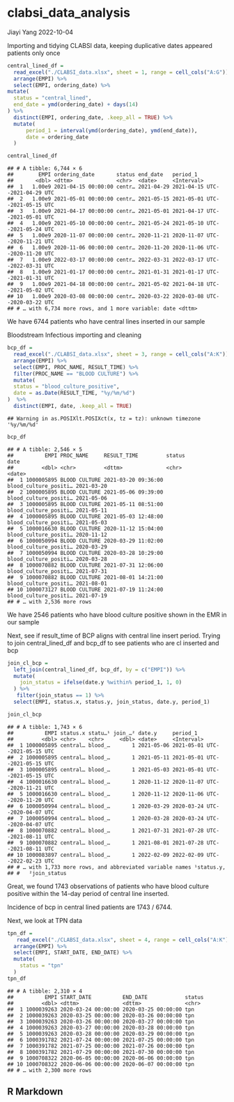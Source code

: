 clabsi_data_analysis
================
Jiayi Yang
2022-10-04

Importing and tidying CLABSI data, keeping duplicative dates appeared
patients only once

``` r
central_lined_df =
  read_excel("./CLABSI_data.xlsx", sheet = 1, range = cell_cols("A:G")) %>% 
  arrange(EMPI) %>% 
  select(EMPI, ordering_date) %>% 
mutate(
  status = "central_lined",
  end_date = ymd(ordering_date) + days(14)
) %>% 
  distinct(EMPI, ordering_date, .keep_all = TRUE) %>% 
  mutate(
      period_1 = interval(ymd(ordering_date), ymd(end_date)),
      date = ordering_date
  )

central_lined_df
```

    ## # A tibble: 6,744 × 6
    ##        EMPI ordering_date       status end_date   period_1                      
    ##       <dbl> <dttm>              <chr>  <date>     <Interval>                    
    ##  1   1.00e9 2021-04-15 00:00:00 centr… 2021-04-29 2021-04-15 UTC--2021-04-29 UTC
    ##  2   1.00e9 2021-05-01 00:00:00 centr… 2021-05-15 2021-05-01 UTC--2021-05-15 UTC
    ##  3   1.00e9 2021-04-17 00:00:00 centr… 2021-05-01 2021-04-17 UTC--2021-05-01 UTC
    ##  4   1.00e9 2021-05-10 00:00:00 centr… 2021-05-24 2021-05-10 UTC--2021-05-24 UTC
    ##  5   1.00e9 2020-11-07 00:00:00 centr… 2020-11-21 2020-11-07 UTC--2020-11-21 UTC
    ##  6   1.00e9 2020-11-06 00:00:00 centr… 2020-11-20 2020-11-06 UTC--2020-11-20 UTC
    ##  7   1.00e9 2022-03-17 00:00:00 centr… 2022-03-31 2022-03-17 UTC--2022-03-31 UTC
    ##  8   1.00e9 2021-01-17 00:00:00 centr… 2021-01-31 2021-01-17 UTC--2021-01-31 UTC
    ##  9   1.00e9 2021-04-18 00:00:00 centr… 2021-05-02 2021-04-18 UTC--2021-05-02 UTC
    ## 10   1.00e9 2020-03-08 00:00:00 centr… 2020-03-22 2020-03-08 UTC--2020-03-22 UTC
    ## # … with 6,734 more rows, and 1 more variable: date <dttm>

We have 6744 patients who have central lines inserted in our sample

Bloodstream Infectious importing and cleaning

``` r
bcp_df =
  read_excel("./CLABSI_data.xlsx", sheet = 3, range = cell_cols("A:K")) %>% 
  arrange(EMPI) %>% 
  select(EMPI, PROC_NAME, RESULT_TIME) %>% 
  filter(PROC_NAME == "BLOOD CULTURE") %>% 
  mutate(
  status = "blood_culture_positive",
  date = as.Date(RESULT_TIME, "%y/%m/%d")
)  %>% 
  distinct(EMPI, date, .keep_all = TRUE)
```

    ## Warning in as.POSIXlt.POSIXct(x, tz = tz): unknown timezone '%y/%m/%d'

``` r
bcp_df
```

    ## # A tibble: 2,546 × 5
    ##          EMPI PROC_NAME     RESULT_TIME         status                date      
    ##         <dbl> <chr>         <dttm>              <chr>                 <date>    
    ##  1 1000005895 BLOOD CULTURE 2021-03-20 09:36:00 blood_culture_positi… 2021-03-20
    ##  2 1000005895 BLOOD CULTURE 2021-05-06 09:39:00 blood_culture_positi… 2021-05-06
    ##  3 1000005895 BLOOD CULTURE 2021-05-11 08:51:00 blood_culture_positi… 2021-05-11
    ##  4 1000005895 BLOOD CULTURE 2021-05-03 12:48:00 blood_culture_positi… 2021-05-03
    ##  5 1000016630 BLOOD CULTURE 2020-11-12 15:04:00 blood_culture_positi… 2020-11-12
    ##  6 1000050994 BLOOD CULTURE 2020-03-29 11:02:00 blood_culture_positi… 2020-03-29
    ##  7 1000050994 BLOOD CULTURE 2020-03-28 10:29:00 blood_culture_positi… 2020-03-28
    ##  8 1000070882 BLOOD CULTURE 2021-07-31 12:06:00 blood_culture_positi… 2021-07-31
    ##  9 1000070882 BLOOD CULTURE 2021-08-01 14:21:00 blood_culture_positi… 2021-08-01
    ## 10 1000073127 BLOOD CULTURE 2021-07-19 11:24:00 blood_culture_positi… 2021-07-19
    ## # … with 2,536 more rows

We have 2546 patients who have blood culture positive shown in the EMR
in our sample

Next, see if result_time of BCP aligns with central line insert period.
Trying to join central_lined_df and bcp_df to see patients who are cl
inserted and bcp

``` r
join_cl_bcp =
  left_join(central_lined_df, bcp_df, by = c("EMPI")) %>% 
  mutate(
    join_status = ifelse(date.y %within% period_1, 1, 0)
  ) %>% 
   filter(join_status == 1) %>% 
  select(EMPI, status.x, status.y, join_status, date.y, period_1)

join_cl_bcp
```

    ## # A tibble: 1,743 × 6
    ##          EMPI status.x statu…¹ join_…² date.y     period_1                      
    ##         <dbl> <chr>    <chr>     <dbl> <date>     <Interval>                    
    ##  1 1000005895 central… blood_…       1 2021-05-06 2021-05-01 UTC--2021-05-15 UTC
    ##  2 1000005895 central… blood_…       1 2021-05-11 2021-05-01 UTC--2021-05-15 UTC
    ##  3 1000005895 central… blood_…       1 2021-05-03 2021-05-01 UTC--2021-05-15 UTC
    ##  4 1000016630 central… blood_…       1 2020-11-12 2020-11-07 UTC--2020-11-21 UTC
    ##  5 1000016630 central… blood_…       1 2020-11-12 2020-11-06 UTC--2020-11-20 UTC
    ##  6 1000050994 central… blood_…       1 2020-03-29 2020-03-24 UTC--2020-04-07 UTC
    ##  7 1000050994 central… blood_…       1 2020-03-28 2020-03-24 UTC--2020-04-07 UTC
    ##  8 1000070882 central… blood_…       1 2021-07-31 2021-07-28 UTC--2021-08-11 UTC
    ##  9 1000070882 central… blood_…       1 2021-08-01 2021-07-28 UTC--2021-08-11 UTC
    ## 10 1000083897 central… blood_…       1 2022-02-09 2022-02-09 UTC--2022-02-23 UTC
    ## # … with 1,733 more rows, and abbreviated variable names ¹​status.y,
    ## #   ²​join_status

Great, we found 1743 observations of patients who have blood culture
positive within the 14-day period of central line inserted.

Incidence of bcp in central lined patients are 1743 / 6744.

Next, we look at TPN data

``` r
tpn_df =
   read_excel("./CLABSI_data.xlsx", sheet = 4, range = cell_cols("A:K")) %>% 
  arrange(EMPI) %>% 
  select(EMPI, START_DATE, END_DATE) %>% 
  mutate(
    status = "tpn"
  )
tpn_df
```

    ## # A tibble: 2,310 × 4
    ##          EMPI START_DATE          END_DATE            status
    ##         <dbl> <dttm>              <dttm>              <chr> 
    ##  1 1000039263 2020-03-24 00:00:00 2020-03-25 00:00:00 tpn   
    ##  2 1000039263 2020-03-25 00:00:00 2020-03-26 00:00:00 tpn   
    ##  3 1000039263 2020-03-26 00:00:00 2020-03-27 00:00:00 tpn   
    ##  4 1000039263 2020-03-27 00:00:00 2020-03-28 00:00:00 tpn   
    ##  5 1000039263 2020-03-28 00:00:00 2020-03-29 00:00:00 tpn   
    ##  6 1000391782 2021-07-24 00:00:00 2021-07-25 00:00:00 tpn   
    ##  7 1000391782 2021-07-25 00:00:00 2021-07-26 00:00:00 tpn   
    ##  8 1000391782 2021-07-29 00:00:00 2021-07-30 00:00:00 tpn   
    ##  9 1000708322 2020-06-05 00:00:00 2020-06-06 00:00:00 tpn   
    ## 10 1000708322 2020-06-06 00:00:00 2020-06-07 00:00:00 tpn   
    ## # … with 2,300 more rows

## R Markdown

